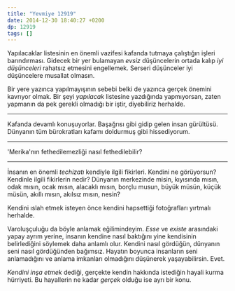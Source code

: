 ```yaml
---
title: "Yevmiye 12919"
date: 2014-12-30 18:40:27 +0200
dp: 12919
tags: []
---
```


Yapılacaklar listesinin en önemli vazifesi kafanda tutmaya çalıştığın
işleri barındırması. Gidecek bir yer bulamayan *evsiz* düşüncelerin
ortada kalıp *iyi düşünceleri* rahatsız etmesini engellemek. Serseri
düşünceler iyi düşüncelere musallat olmasın.

Bir yere yazınca yapılmayışının sebebi belki de yazınca gerçek önemini
kavrıyor olmak. Bir şeyi *yapılacak* listesine yazdığında yapmıyorsan,
zaten yapmanın da pek gerekli olmadığı bir iştir, diyebiliriz
herhalde.

-----

Kafanda devamlı konuşuyorlar. Başağrısı gibi gidip gelen insan
gürültüsü. Dünyanın tüm bürokratları kafamı doldurmuş gibi
hissediyorum.

-----

'Merika'nın fethedilemezliği nasıl fethedilebilir?

-----

İnsanın en önemli *techizatı* kendiyle ilgili fikirleri. Kendini ne
görüyorsun? Kendinle ilgili fikirlerin nedir? Dünyanın merkezinde
misin, kıyısında mısın, odak mısın, ocak mısın, alacaklı mısın, borçlu
musun, büyük müsün, küçük müsün, akıllı mısın, akılsız mısın, nesin?

Kendini ıslah etmek isteyen önce kendini hapsettiği fotoğrafları
yırtmalı herhalde.

Varoluşçuluğu da böyle anlamak eğilimindeyim. *Esse* ve *existe*
arasındaki yapay ayrım yerine, insanın kendine nasıl baktığını yine
kendisinin belirlediğini söylemek daha anlamlı olur. Kendini nasıl
gördüğün, dünyanın seni nasıl gördüğünden bağımsız. Hayatın boyunca
insanların seni anlamadığını ve anlama imkanları olmadığını düşünerek
yaşayabilirsin. Evet.

*Kendini inşa etmek* dediği, gerçekte kendin hakkında istediğin hayali
 kurma hürriyeti. Bu hayallerin ne kadar *gerçek* olduğu ise ayrı bir konu. 





